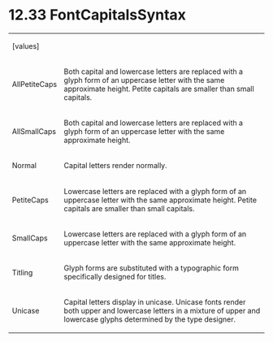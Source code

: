 <html dir="LTR" xmlns:mshelp="http://msdn.microsoft.com/mshelp" xmlns:ddue="http://ddue.schemas.microsoft.com/authoring/2003/5" xmlns:xlink="http://www.w3.org/1999/xlink" xmlns:tool="http://www.microsoft.com/tooltip"><body><input type="hidden" id="userDataCache" class="userDataStyle"><input type="hidden" id="hiddenScrollOffset"><img id="dropDownImage" style="display:none; height:0; width:0;" src="../local/drpdown.gif"><img id="dropDownHoverImage" style="display:none; height:0; width:0;" src="../local/drpdown_orange.gif"><img id="collapseImage" style="display:none; height:0; width:0;" src="../local/collapse.gif"><img id="expandImage" style="display:none; height:0; width:0;" src="../local/exp.gif"><img id="collapseAllImage" style="display:none; height:0; width:0;" src="../local/collall.gif"><img id="expandAllImage" style="display:none; height:0; width:0;" src="../local/expall.gif"><img id="copyImage" style="display:none; height:0; width:0;" src="../local/copycode.gif"><img id="copyHoverImage" style="display:none; height:0; width:0;" src="../local/copycodeHighlight.gif"><div id="header"><h1 class="heading">12.33 FontCapitalsSyntax</h1></div><div id="mainSection"><div id="mainBody"><div id="allHistory" class="saveHistory" onsave="saveAll()" onload="loadAll()"></div>
			<div id="sectionSection0" class="section" name="collapseableSection"><content xmlns="http://ddue.schemas.microsoft.com/authoring/2003/5" xmlns:wsd="http://wsdev.schemas.microsoft.com/authoring/2008/2" xmlns:msxsl="urn:schemas-microsoft-com:xslt" xmlns:script="urn:script" xmlns:build="urn:build">
				</content></div><div id="sectionSection1" class="section" name="collapseableSection"><content xmlns="http://ddue.schemas.microsoft.com/authoring/2003/5" xmlns:wsd="http://wsdev.schemas.microsoft.com/authoring/2008/2" xmlns:msxsl="urn:schemas-microsoft-com:xslt" xmlns:script="urn:script" xmlns:build="urn:build">
					<p xmlns=""><b></b></p><table class="ProtocolAuthoredTable" xmlns=""><tr>
								<td>
									<p>[values]</p>
								</td>
								<td>
								</td>
							</tr><tr>
							<td>
								<p>AllPetiteCaps</p>
							</td>
							<td>
								<p>Both capital and lowercase letters are replaced with a glyph form of an uppercase letter with the same approximate height. Petite capitals are smaller than small capitals.</p>
							</td>
						</tr><tr>
							<td>
								<p>AllSmallCaps</p>
							</td>
							<td>
								<p>Both capital and lowercase letters are replaced with a glyph form of an uppercase letter with the same approximate height.</p>
							</td>
						</tr><tr>
							<td>
								<p>Normal</p>
							</td>
							<td>
								<p>Capital letters render normally.</p>
							</td>
						</tr><tr>
							<td>
								<p>PetiteCaps</p>
							</td>
							<td>
								<p>Lowercase letters are replaced with a glyph form of an uppercase letter with the same approximate height. Petite capitals are smaller than small capitals.</p>
							</td>
						</tr><tr>
							<td>
								<p>SmallCaps</p>
							</td>
							<td>
								<p>Lowercase letters are replaced with a glyph form of an uppercase letter with the same approximate height.</p>
							</td>
						</tr><tr>
							<td>
								<p>Titling</p>
							</td>
							<td>
								<p>Glyph forms are substituted with a typographic form specifically designed for titles.</p>
							</td>
						</tr><tr>
							<td>
								<p>Unicase</p>
							</td>
							<td>
								<p>Capital letters display in unicase. Unicase fonts render both upper and lowercase letters in a mixture of upper and lowercase glyphs determined by the type designer.</p>
							</td>
						</tr></table>
				</content></div><!--[if gte IE 5]>
			<tool:tip element="languageFilterToolTip" avoidmouse="false"/>
		<![endif]--></div><a name="feedback"></a><span></span></div></body></html>